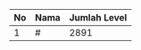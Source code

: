 | No | Nama            | Jumlah Level |
|----|-----------------|--------------|
| 1  | #    |    2891        |

